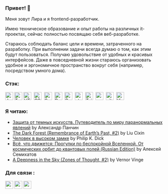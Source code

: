 ### Привет! 👋
Меня зовут Лира и я frontend-разработчик.

Имею техническое образование и опыт работы на различных it-проектах, сейчас полностью посвящаю себя  веб-разработке.

Стараюсь соблюдать баланс цели и времени,  затраченного на разработку. При выполнении задачи всегда думаю о  том, как этим будут пользоваться. Получаю удовольствие от удобных и  красивых интерфейсов. Даже в повседневной жизни стараюсь организовать  удобное и эргономичное пространство вокруг себя (например, посредством  умного дома).

### Стэк:
<img src="https://img.shields.io/badge/JavaScript-282C34?logo=javascript&logoColor=F7DF1E" alt="JavaScript logo" title="JavaScript" height="25" />&nbsp;<img src="https://img.shields.io/badge/TypeScript-282C34?logo=typescript&logoColor=3178C6" alt="TypeScript logo" title="TypeScript" height="25" />&nbsp;<img src="https://img.shields.io/badge/HTML5-282C34?logo=html5&logoColor=E34F26" alt="HTML5 logo" title="HTML5" height="25" />&nbsp;
<img src="https://img.shields.io/badge/CSS3-282C34?logo=css3&logoColor=1572B6" alt="CSS3 logo" title="CSS3" height="25" />&nbsp;
<img src="https://img.shields.io/badge/Sass-282C34?logo=sass&logoColor=CC6699" alt="Sass logo" title="Sass" height="25" />&nbsp;
<img src="https://img.shields.io/badge/React-282C34?logo=react&logoColor=1572B6" title="React" alt="React" height="25"/>&nbsp;
<img src="https://img.shields.io/badge/Redux-282C34?logo=redux&logoColor=764ABC" alt="Redux logo" title="Redux" height="25" />&nbsp;
<img src="https://img.shields.io/static/v1?label=&message=styled-components&color=282C34&logo=styled-components&logoColor=DB7093" alt="styled-components logo" title="styled-components" height="25" />&nbsp;
<img src="https://img.shields.io/badge/Tailwind%20CSS-282C34?logo=tailwind-css&logoColor=38B2AC" alt="Tailwind CSS logo" title="Tailwind CSS" height="25" />&nbsp;
<img src="https://img.shields.io/badge/MySQL-282C34?logo=MySQL&logoColor=00758F" title="mysql" alt="mysql" height="25"/>&nbsp;
<img src="https://img.shields.io/badge/git-282C34?logo=git&logoColor=F05032" alt="git logo" title="git" height="25" />&nbsp;
<img src="https://img.shields.io/badge/VS%20Code-282C34?logo=visual-studio-code&logoColor=007ACC" alt="Visual Studio Code logo" title="Visual Studio Code" height="25" />

### Я читаю:
<!-- GOODREADS-LIST:START -->
- [Защита от темных искусств. Путеводитель по миру паранормальных явлений](https://www.goodreads.com/review/show/6209367662?utm_medium=api&utm_source=rss) by Александр Панчин
- [The Dark Forest (Remembrance of Earth’s Past, #2)](https://www.goodreads.com/review/show/6136268677?utm_medium=api&utm_source=rss) by Liu Cixin
- [Человек в высоком замке](https://www.goodreads.com/review/show/6032839209?utm_medium=api&utm_source=rss) by Philip K. Dick
- [Всё, что движется: Прогулки по беспокойной Вселенной. От космических орбит до квантовых полей (Russian Edition)](https://www.goodreads.com/review/show/5976955000?utm_medium=api&utm_source=rss) by Алексей Семихатов
- [A Deepness in the Sky (Zones of Thought, #2)](https://www.goodreads.com/review/show/5799548113?utm_medium=api&utm_source=rss) by Vernor Vinge
<!-- GOODREADS-LIST:END -->

### Для связи :
<div><a href="https://t.me/ittriya"><img src="https://img.shields.io/badge/-telegram-red?color=white&logo=telegram&logoColor=black" height="25"></a>&nbsp;<a href="https://discordapp.com/users/Lira#5346"><img src="https://img.shields.io/badge/-discord-red?color=white&logo=discord&logoColor=5865F2" height="25"></a>&nbsp;<a href="https://twitter.com/lira_bazh"><img src="https://img.shields.io/badge/-twitter-red?color=white&logo=twitter&logoColor=blue" height="25"></a></div>
